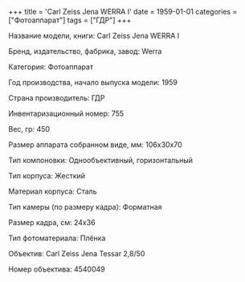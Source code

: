 +++
title = 'Carl Zeiss Jena WERRA I'
date = 1959-01-01
categories = ["Фотоаппарат"]
tags = ["ГДР"]
+++

Название модели, книги: Carl Zeiss Jena WERRA I

Бренд, издательство, фабрика, завод: Werra

Категория: Фотоаппарат

Год производства, начало выпуска модели: 1959

Страна производитель: ГДР

Инвентаризационный номер: 755

Вес, гр: 450

Размер аппарата  собранном виде, мм: 106х30х70

Тип компоновки: Однообъективный, горизонтальный

Тип корпуса: Жесткий

Материал корпуса: Сталь

Тип камеры (по размеру кадра): Форматная

Размер кадра, см: 24х36

Тип фотоматериала: Плёнка

Объектив: Carl Zeiss Jena Tessar 2,8/50

Номер объектива: 4540049

